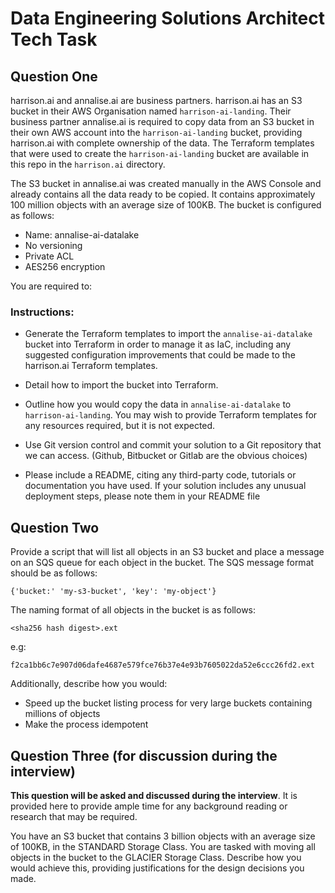# Data Engineering Solutions Architect Tech Task

## Question One

harrison.ai and annalise.ai are business partners.  harrison.ai has an S3 bucket in their AWS Organisation named `harrison-ai-landing`.  Their business partner annalise.ai is required to copy data from an S3 bucket in their own AWS account into the `harrison-ai-landing` bucket, providing harrison.ai with complete ownership of the data.  The Terraform templates that were used to create the `harrison-ai-landing` bucket are available in this repo in the `harrison.ai` directory.

The S3 bucket in annalise.ai was created manually in the AWS Console and already contains all the data ready to be copied.  It contains approximately 100 million objects with an average size of 100KB.  The bucket is configured as follows:
- Name: annalise-ai-datalake
- No versioning
- Private ACL
- AES256 encryption


You are required to:


### Instructions:

- Generate the Terraform templates to import the `annalise-ai-datalake` bucket into Terraform in order to manage it as IaC, including any suggested configuration improvements that could be made to the harrison.ai Terraform templates.
- Detail how to import the bucket into Terraform.
- Outline how you would copy the data in `annalise-ai-datalake` to `harrison-ai-landing`.  You may wish to provide Terraform templates for any resources required, but it is not expected.

- Use Git version control and commit your solution to a Git repository that we can access. (Github, Bitbucket or Gitlab are the obvious choices)
- Please include a README, citing any third-party code, tutorials or documentation you have used.  If your solution includes any unusual deployment steps, please note them in your README file


## Question Two

Provide a script that will list all objects in an S3 bucket and place a message on an SQS queue for each object in the bucket.  The SQS message format should be as follows:

```
{'bucket:' 'my-s3-bucket', 'key': 'my-object'}
```

The naming format of all objects in the bucket is as follows:

```
<sha256 hash digest>.ext
```

e.g:

```
f2ca1bb6c7e907d06dafe4687e579fce76b37e4e93b7605022da52e6ccc26fd2.ext
```

Additionally, describe how you would:

- Speed up the bucket listing process for very large buckets containing millions of objects
- Make the process idempotent


## Question Three (for discussion during the interview)


**This question will be asked and discussed during the interview**.  It is provided here to provide ample
time for any background reading or research that may be required.

You have an S3 bucket that contains 3 billion objects with an average size of 100KB, in the STANDARD Storage Class.  You are tasked with moving all objects in the bucket to the GLACIER Storage Class.  Describe how you would achieve this, providing justifications for the design decisions you made.
